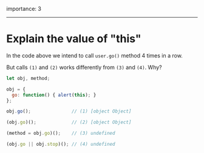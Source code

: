 importance: 3

---

# Explain the value of "this"

In the code above we intend to call `user.go()` method 4 times in a row.

But calls `(1)` and `(2)` works differently from `(3)` and `(4)`. Why?

```js run no-beautify
let obj, method;

obj = {
  go: function() { alert(this); }
};

obj.go();               // (1) [object Object]

(obj.go)();             // (2) [object Object]

(method = obj.go)();    // (3) undefined

(obj.go || obj.stop)(); // (4) undefined
```

